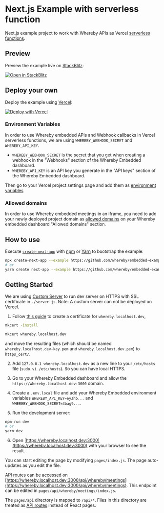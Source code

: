 # Next.js Example with serverless function

Next.js example project to work with Whereby APIs as Vercel [serverless functions](https://vercel.com/docs/serverless-functions/introduction).

## Preview

Preview the example live on [StackBlitz](http://stackblitz.com/):

[![Open in StackBlitz](https://developer.stackblitz.com/img/open_in_stackblitz.svg)](https://stackblitz.com/github/whereby/embedded-examples/tree/main/nextjs-vercel)

## Deploy your own

Deploy the example using [Vercel](https://vercel.com?utm_source=github&utm_medium=readme&utm_campaign=next-example):

[![Deploy with Vercel](https://vercel.com/button)](https://vercel.com/new/git/external?repository-url=https://github.com/whereby/embedded-examples/tree/main/nextjs-vercel&project-name=whereby-nextjs-vercel&repository-name=whereby-nextjs-vercel)

### Environment Variables

In order to use Whereby embedded APIs and Webhook callbacks in Vercel serverless functions, we are using `WHEREBY_WEBHOOK_SECRET` and `WHEREBY_API_KEY`.

- `WHEREBY_WEBHOOK_SECRET` is the secret that you get when creating a webhook in the "Webhooks" section of the Whereby Embedded dashboard.
- `WHEREBY_API_KEY` is an API key you generate in the "API keys" section of the Whereby Embedded dashboard.

Then go to your Vercel project settings page and add them as [environment variables](https://vercel.com/docs/environment-variables)

### Allowed domains

In order to use Whereby embedded meetings in an iframe, you need to add your newly deployed project domain as [allowed domains](https://whereby.com/information/embedded-guide/#allowed-domains) on your Whereby embedded dashboard "Allowed domains" section.


## How to use

Execute [`create-next-app`](https://github.com/vercel/next.js/tree/canary/packages/create-next-app) with [npm](https://docs.npmjs.com/cli/init) or [Yarn](https://yarnpkg.com/lang/en/docs/cli/create/) to bootstrap the example:

```bash
npx create-next-app --example https://github.com/whereby/embedded-examples/tree/main/nextjs-vercel whereby-nextjs-vercel
# or
yarn create next-app --example https://github.com/whereby/embedded-examples/tree/main/nextjs-vercel whereby-nextjs-vercel
```

## Getting Started

We are using [Custom Server](https://nextjs.org/docs/advanced-features/custom-server) to run dev server on HTTPS with SSL certificate in `./server.js`.
Note: A custom server can not be deployed on Vercel.

1. Follow [this guide](https://web.dev/how-to-use-local-https/#setup) to create a certificate for `whereby.localhost.dev`,
```bash
mkcert -install

mkcert whereby.localhost.dev
```
and move the resulting files (which should be named `whereby.localhost.dev-key.pem` and `whereby.localhost.dev.pem`) to `https_cert/`.

2. Add `127.0.0.1 whereby.localhost.dev` as a new line to your `/etc/hosts` file (`sudo vi /etc/hosts`). So you can have local HTTPS.

3. Go to your Whereby Embedded dashboard and allow the `https://whereby.localhost.dev:3000` domain.

4. Create a `.env.local` file and add your Whereby Embedded environment variables `WHEREBY_API_KEY=eyJhb...` and `WHEREBY_WEBHOOK_SECRET=3bag9...`.

5. Run the development server:

```bash
npm run dev
# or
yarn dev
```

6. Open [https://whereby.localhost.dev:3000](https://whereby.localhost.dev:3000) with your browser to see the result.

You can start editing the page by modifying `pages/index.js`. The page auto-updates as you edit the file.

[API routes](https://nextjs.org/docs/api-routes/introduction) can be accessed on [https://whereby.localhost.dev:3000/api/whereby/meetings](https://whereby.localhost.dev:3000/api/whereby/meetings).
This endpoint can be edited in `pages/api/whereby/meetings/index.js`.

The `pages/api` directory is mapped to `/api/*`. Files in this directory are treated as [API routes](https://nextjs.org/docs/api-routes/introduction) instead of React pages.
